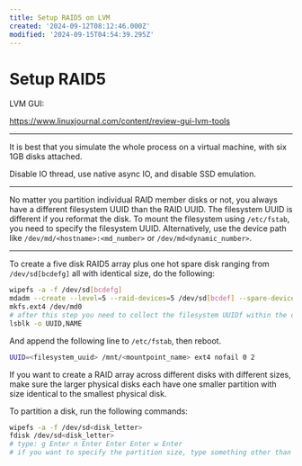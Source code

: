 ```yaml
---
title: Setup RAID5 on LVM
created: '2024-09-12T08:12:46.000Z'
modified: '2024-09-15T04:54:39.295Z'
---
```


# Setup RAID5

LVM GUI:

https://www.linuxjournal.com/content/review-gui-lvm-tools

---

It is best that you simulate the whole process on a virtual machine, with six 1GB disks attached.

Disable IO thread, use native async IO, and disable SSD emulation.

---

No matter you partition individual RAID member disks or not, you always have a different filesystem UUID than the RAID UUID. The filesystem UUID is different if you reformat the disk. To mount the filesystem using `/etc/fstab`, you need to specify the filesystem UUID. Alternatively, use the device path like `/dev/md/<hostname>:<md_number>` or `/dev/md<dynamic_number>`.

---

To create a five disk RAID5 array plus one hot spare disk ranging from `/dev/sd[bcdefg]` all with identical size, do the following:

```bash
wipefs -a -f /dev/sd[bcdefg]
mdadm --create --level=5 --raid-devices=5 /dev/sd[bcdef] --spare-devices=1 /dev/sdg
mkfs.ext4 /dev/md0
# after this step you need to collect the filesystem UUIDf within the command output, or from the output below
lsblk -o UUID,NAME
```

And append the following line to `/etc/fstab`, then reboot.

```bash
UUID=<filesystem_uuid> /mnt/<mountpoint_name> ext4 nofail 0 2
```

If you want to create a RAID array across different disks with different sizes, make sure the larger physical disks each have one smaller partition with size identical to the smallest physical disk.

To partition a disk, run the following commands:

```bash
wipefs -a -f /dev/sd<disk_letter>
fdisk /dev/sd<disk_letter>
# type: g Enter n Enter Enter Enter w Enter 
# if you want to specify the partition size, type something other than default after 'n'
```



